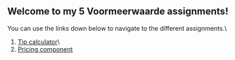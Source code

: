 ## Welcome to my 5 Voormeerwaarde assignments!

You can use the links down below to navigate to the different assignments.\
1. [Tip calculator](https://justinslijkhuis.github.io/tipCalculator/code/tip.html)\
2. [Pricing component](https://justinslijkhuis.github.io/PricingComponent/code/pricing.html)
